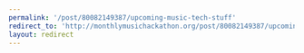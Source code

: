 ```yaml
---
permalink: '/post/80082149387/upcoming-music-tech-stuff'
redirect_to: 'http://monthlymusichackathon.org/post/80082149387/upcoming-music-tech-stuff'
layout: redirect
---
```

